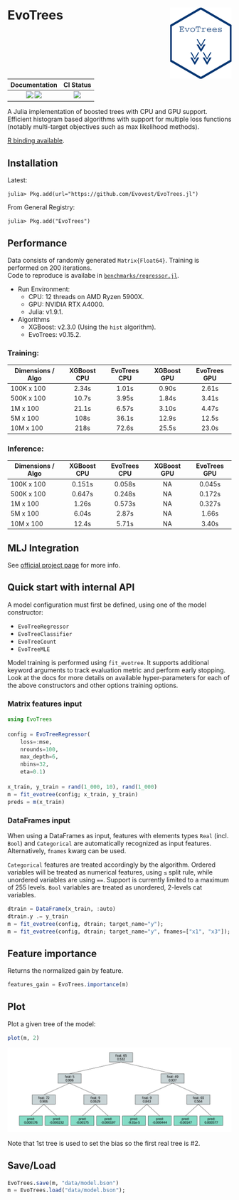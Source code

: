 
# EvoTrees <a href="https://evovest.github.io/EvoTrees.jl/dev/"><img src="figures/hex-evotrees-2.png" align="right" height="160"/></a>


| Documentation | CI Status |
|:------------------------:|:----------------:|
| [![][docs-stable-img]][docs-stable-url] [![][docs-latest-img]][docs-latest-url] | [![][ci-img]][ci-url] |

[docs-latest-img]: https://img.shields.io/badge/docs-latest-blue.svg
[docs-latest-url]: https://evovest.github.io/EvoTrees.jl/dev

[docs-stable-img]: https://img.shields.io/badge/docs-stable-blue.svg
[docs-stable-url]: https://evovest.github.io/EvoTrees.jl/stable

[ci-img]: https://github.com/Evovest/EvoTrees.jl/workflows/CI/badge.svg
[ci-url]: https://github.com/Evovest/EvoTrees.jl/actions?query=workflow%3ACI+branch%3Amain

A Julia implementation of boosted trees with CPU and GPU support.
Efficient histogram based algorithms with support for multiple loss functions (notably multi-target objectives such as max likelihood methods).

[R binding available](https://github.com/Evovest/EvoTrees).


## Installation

Latest:

```julia-repl
julia> Pkg.add(url="https://github.com/Evovest/EvoTrees.jl")
```

From General Registry:

```julia-repl
julia> Pkg.add("EvoTrees")
```

## Performance

Data consists of randomly generated `Matrix{Float64}`. Training is performed on 200 iterations.  
Code to reproduce is availabe in [`benchmarks/regressor.jl`](https://github.com/Evovest/EvoTrees.jl/blob/main/benchmarks/regressor.jl). 

- Run Environment:
    - CPU: 12 threads on AMD Ryzen 5900X.
    - GPU: NVIDIA RTX A4000.
    - Julia: v1.9.1.
- Algorithms
    - XGBoost: v2.3.0 (Using the `hist` algorithm).
    - EvoTrees: v0.15.2.

### Training: 

| Dimensions   / Algo | XGBoost CPU | EvoTrees CPU | XGBoost GPU | EvoTrees GPU |
|---------------------|:-----------:|:------------:|:-----------:|:------------:|
| 100K x 100          |    2.34s    |     1.01s    |    0.90s    |     2.61s    |
| 500K x 100          |    10.7s    |     3.95s    |    1.84s    |     3.41s    |
| 1M x 100            |    21.1s    |     6.57s    |    3.10s    |     4.47s    |
| 5M x 100            |    108s     |     36.1s    |    12.9s    |     12.5s    |
| 10M x 100           |    218s     |     72.6s    |    25.5s    |     23.0s    |

### Inference:

| Dimensions   / Algo | XGBoost CPU  | EvoTrees CPU | XGBoost GPU | EvoTrees GPU |
|---------------------|:------------:|:------------:|:-----------:|:------------:|
| 100K x 100          |    0.151s    |    0.058s    |     NA      |    0.045s    |
| 500K x 100          |    0.647s    |    0.248s    |     NA      |    0.172s    |
| 1M x 100            |    1.26s     |    0.573s    |     NA      |    0.327s    |
| 5M x 100            |    6.04s     |    2.87s     |     NA      |    1.66s     |
| 10M x 100           |    12.4s     |    5.71s     |     NA      |    3.40s     |

## MLJ Integration

See [official project page](https://github.com/alan-turing-institute/MLJ.jl) for more info.

## Quick start with internal API

A model configuration must first be defined, using one of the model constructor:
- `EvoTreeRegressor`
- `EvoTreeClassifier`
- `EvoTreeCount`
- `EvoTreeMLE`

Model training is performed using `fit_evotree`. 
It supports additional keyword arguments to track evaluation metric and perform early stopping. 
Look at the docs for more details on available hyper-parameters for each of the above constructors and other options training options.

### Matrix features input

```julia
using EvoTrees

config = EvoTreeRegressor(
    loss=:mse, 
    nrounds=100, 
    max_depth=6,
    nbins=32,
    eta=0.1)

x_train, y_train = rand(1_000, 10), rand(1_000)
m = fit_evotree(config; x_train, y_train)
preds = m(x_train)
```

### DataFrames input

When using a DataFrames as input, features with elements types `Real` (incl. `Bool`) and `Categorical` are automatically recognized as input features. Alternatively, `fnames` kwarg can be used. 

`Categorical` features are treated accordingly by the algorithm. Ordered variables will be treated as numerical features, using `≤` split rule, while unordered variables are using `==`. Support is currently limited to a maximum of 255 levels. `Bool` variables are treated as unordered, 2-levels cat variables.

```julia
dtrain = DataFrame(x_train, :auto)
dtrain.y .= y_train
m = fit_evotree(config, dtrain; target_name="y");
m = fit_evotree(config, dtrain; target_name="y", fnames=["x1", "x3"]);
```

## Feature importance

Returns the normalized gain by feature.

```julia
features_gain = EvoTrees.importance(m)
```

## Plot

Plot a given tree of the model:

```julia
plot(m, 2)
```

![](figures/plot_tree.png)

Note that 1st tree is used to set the bias so the first real tree is #2.

## Save/Load

```julia
EvoTrees.save(m, "data/model.bson")
m = EvoTrees.load("data/model.bson");
```
